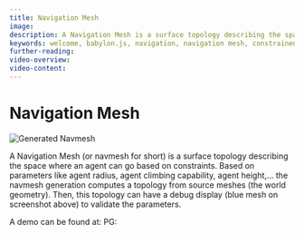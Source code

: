 ```yaml
---
title: Navigation Mesh
image: 
description: A Navigation Mesh is a surface topology describing the space where an agent can go based on constraints.
keywords: welcome, babylon.js, navigation, navigation mesh, constrained, agent
further-reading:
video-overview:
video-content:
---
```


# Navigation Mesh

![Generated Navmesh ](/img/extensions/navigation/NavMeshGeneration.png)

A Navigation Mesh (or navmesh for short) is a surface topology describing the space where an agent can go based on constraints.
Based on parameters like agent radius, agent climbing capability, agent height,... the navmesh generation computes a topology from source meshes (the world geometry).
Then, this topology can have a debug display (blue mesh on screenshot above) to validate the parameters. 

A demo can be found at:  PG: <Playground id="#HFY257#4" title="Navigation Mesh" description="GUI controlled navmesh parameters" image=""/> 
